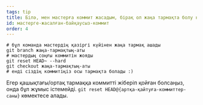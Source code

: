 ```yaml
---
tags: tip
title: Білә, мен мастерға коммит жасадым, бірақ ол жаңа тармақта болу керек!
id: мастерге-жасалған-байқаусыз-коммит
order: 4
---
```


```git
# бұл команда мастердің қазіргі күйінен жаңа тармақ ашады
git branch жаңа-тармақтың-аты
# мастердың соңғы коммитін жояды
git reset HEAD~ --hard
git checkout жаңа-тармақтың-аты
# енді сіздің коммитіңіз осы тармақта болады :)
```

Егер қашықтағы/ортақ тармаққа коммитті жіберіп қойған болсаңыз, онда бұл жұмыс істемейді.
`git reset HEAD@{артқа-қайтуға-коммиттер-саны}` көмектесе алады.
